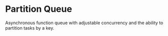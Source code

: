 # Partition Queue

Asynchronous function queue with adjustable concurrency and the ability to partition tasks by a key.

